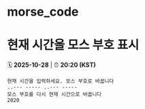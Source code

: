 # morse_code
# 현재 시간을 모스 부호 표시
<!-- MORSE_TIME_START -->
🗓️ **2025-10-28** | ⏰ **20:20 (KST)**

```
현재 시간을 입력하세요. 모스 부호로 바꿉니다
..--- ----- ..--- -----
모스 부호를 다시 현재 시간으로 바꿉니다
2020
```
<!-- MORSE_TIME_END -->
